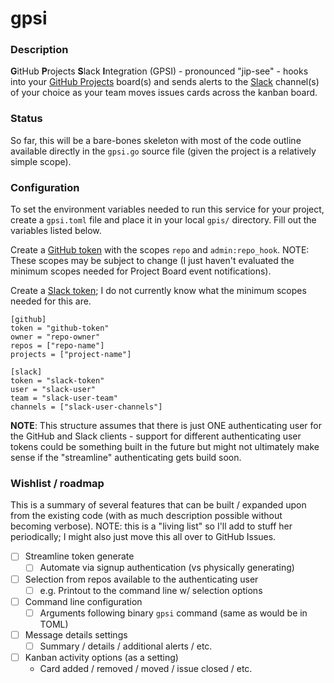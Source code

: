 # gpsi

### Description

<b>G</b>itHub <b>P</b>rojects <b>S</b>lack <b>I</b>ntegration (GPSI) -
pronounced "jip-see" - hooks into your
[GitHub Projects](https://help.github.com/articles/about-project-boards/)
board(s) and sends alerts to the [Slack](https://slack.com/) channel(s) of your
choice as your team moves issues cards across the kanban board.

### Status

So far, this will be a bare-bones skeleton with most of the code outline
available directly in the `gpsi.go` source file (given the project is a
relatively simple scope).

### Configuration

To set the environment variables needed to run this service for your project,
create a `gpsi.toml` file and place it in your local `gpis/` directory. Fill
out the variables listed below.

Create a [GitHub token](https://help.github.com/articles/creating-a-personal-access-token-for-the-command-line/)
with the scopes `repo` and `admin:repo_hook`. NOTE: These scopes may be subject
to change (I just haven't evaluated the minimum scopes needed for Project
Board event notifications).

Create a [Slack token](https://get.slack.help/hc/en-us/articles/215770388-Create-and-regenerate-API-tokens);
I do not currently know what the minimum scopes needed for this are.

```
[github]
token = "github-token"
owner = "repo-owner"
repos = ["repo-name"]
projects = ["project-name"]

[slack]
token = "slack-token"
user = "slack-user"
team = "slack-user-team"
channels = ["slack-user-channels"]
```

**NOTE**: This structure assumes that there is just ONE authenticating user for
the GitHub and Slack clients - support for different authenticating user tokens
could be something built in the future but might not ultimately make sense
if the "streamline" authenticating gets build soon.

### Wishlist / roadmap

This is a summary of several features that can be built / expanded upon from
the existing code (with as much description possible without becoming verbose).
NOTE: this is a "living list" so I'll add to stuff her periodically; I might
also just move this all over to GitHub Issues.

- [ ] Streamline token generate
  - [ ] Automate via signup authentication (vs physically generating)
- [ ] Selection from repos available to the authenticating user
  - [ ] e.g. Printout to the command line w/ selection options
- [ ] Command line configuration
  - [ ] Arguments following binary `gpsi` command (same as would be in TOML)
- [ ] Message details settings
  - [ ] Summary / details / additional alerts / etc.
- [ ] Kanban activity options (as a setting)
  - Card added / removed / moved / issue closed / etc.
